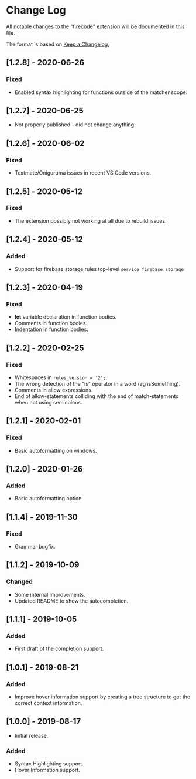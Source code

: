# Change Log

All notable changes to the "firecode" extension will be documented in this file.

The format is based on [Keep a Changelog](https://keepachangelog.com/en/1.0.0/),

## [1.2.8] - 2020-06-26
### Fixed
- Enabled syntax highlighting for functions outside of the matcher scope.

## [1.2.7] - 2020-06-25
- Not properly published - did not change anything.

## [1.2.6] - 2020-06-02
### Fixed
- Textmate/Oniguruma issues in recent VS Code versions.

## [1.2.5] - 2020-05-12
### Fixed
- The extension possibly not working at all due to rebuild issues.

## [1.2.4] - 2020-05-12
### Added
- Support for firebase storage rules top-level `service firebase.storage`

## [1.2.3] - 2020-04-19
### Fixed
- **let** variable declaration in function bodies.
- Comments in function bodies.
- Indentation in function bodies.

## [1.2.2] - 2020-02-25
### Fixed
- Whitespaces in `rules_version = '2';`.
- The wrong detection of the "is" operator in a word (eg isSomething).
- Comments in allow expressions.
- End of allow-statements colliding with the end of match-statements when not using semicolons.

## [1.2.1] - 2020-02-01
### Fixed
- Basic autoformatting on windows.

## [1.2.0] - 2020-01-26
### Added
- Basic autoformatting option.

## [1.1.4] - 2019-11-30
### Fixed
- Grammar bugfix.

## [1.1.2] - 2019-10-09
### Changed
- Some internal improvements.
- Updated README to show the autocompletion.

## [1.1.1] - 2019-10-05
### Added
- First draft of the completion support.

## [1.0.1] - 2019-08-21
### Added
- Improve hover information support by creating a tree structure to get the correct context information.

## [1.0.0] - 2019-08-17
- Initial release.

### Added
- Syntax Highlighting support.
- Hover Information support.
